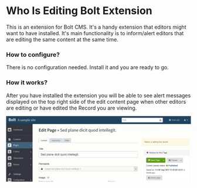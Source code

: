 Who Is Editing Bolt Extension
======================

This is an extension for Bolt CMS. It's a handy extension that editors might want to have installed. It's main functionality is to inform/alert editors that are editing the same content at the same time. 

### How to configure?
There is no configuration needed. Install it and you are ready to go.

### How it works?
After you have installed the extension you will be able to see alert messages displayed on the top right side of the edit content page when other editors are editing or have edited the Record you are viewing.

![Preview](screenshots/who-is-editing-widget.png)

